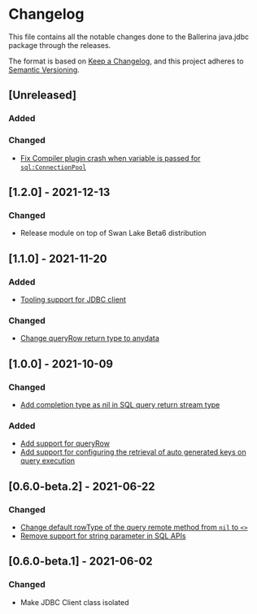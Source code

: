 # Changelog
This file contains all the notable changes done to the Ballerina java.jdbc package through the releases.

The format is based on [Keep a Changelog](https://keepachangelog.com/en/1.0.0/),
and this project adheres to [Semantic Versioning](https://semver.org/spec/v2.0.0.html).

## [Unreleased]

### Added

### Changed
- [Fix Compiler plugin crash when variable is passed for `sql:ConnectionPool`](https://github.com/ballerina-platform/ballerina-standard-library/issues/2536)

## [1.2.0] - 2021-12-13

### Changed
- Release module on top of Swan Lake Beta6 distribution

## [1.1.0] - 2021-11-20

### Added
- [Tooling support for JDBC client](https://github.com/ballerina-platform/ballerina-standard-library/issues/2280)

### Changed
- [Change queryRow return type to anydata](https://github.com/ballerina-platform/ballerina-standard-library/issues/2390)

## [1.0.0] - 2021-10-09

### Changed
- [Add completion type as nil in SQL query return stream type](https://github.com/ballerina-platform/ballerina-standard-library/issues/1654)

### Added
- [Add support for queryRow](https://github.com/ballerina-platform/ballerina-standard-library/issues/1604)
- [Add support for configuring the retrieval of auto generated keys on query execution](https://github.com/ballerina-platform/ballerina-standard-library/issues/1804)

## [0.6.0-beta.2] - 2021-06-22

### Changed
- [Change default rowType of the query remote method from `nil` to `<>`](https://github.com/ballerina-platform/ballerina-standard-library/issues/1445)
- [Remove support for string parameter in SQL APIs](https://github.com/ballerina-platform/ballerina-standard-library/issues/2010)

## [0.6.0-beta.1] - 2021-06-02

### Changed
- Make JDBC Client class isolated
